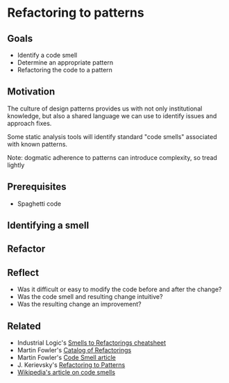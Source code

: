 # Refactoring to patterns

## Goals

* Identify a code smell
* Determine an appropriate pattern
* Refactoring the code to a pattern

## Motivation

The culture of design patterns provides us with not only institutional knowledge, but also a shared language we can use to identify issues and approach fixes.

Some static analysis tools will identify standard "code smells" associated with known patterns.

Note: dogmatic adherence to patterns can introduce complexity, so tread lightly

## Prerequisites

* Spaghetti code

## Identifying a smell

## Refactor

## Reflect

* Was it difficult or easy to modify the code before and after the change?
* Was the code smell and resulting change intuitive?
* Was the resulting change an improvement?

## Related

* Industrial Logic's [Smells to Refactorings cheatsheet](http://www.industriallogic.com/wp-content/uploads/2005/09/smellstorefactorings.pdf)
* Martin Fowler's [Catalog of Refactorings](http://www.refactoring.com/catalog/)
* Martin Fowler's [Code Smell article](http://martinfowler.com/bliki/CodeSmell.html)
* J. Kerievsky's [Refactoring to Patterns](http://www.amazon.com/Refactoring-Patterns-Joshua-Kerievsky/dp/0321213351)
* [Wikipedia's article on code smells](http://en.wikipedia.org/wiki/Code_smell)
